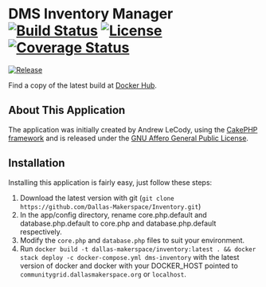 # DMS Inventory Manager [![Build Status](https://travis-ci.org/Dallas-Makerspace/Inventory.svg?branch=master)](https://travis-ci.org/Dallas-Makerspace/Inventory) [![License](https://img.shields.io/github/license/Dallas-Makerspace/Inventory.svg?style=flat-square)](https://github.com/Dallas-Makerspace/Inventory/blob/master/LICENCE) [![Coverage Status](https://coveralls.io/repos/github/Dallas-Makerspace/Inventory/badge.svg?branch=master)](https://coveralls.io/github/Dallas-Makerspace/Inventory?branch=master)
[![Release](https://img.shields.io/github/tag/Dallas-Makerspace/Inventory.svg?style=flat-square)](https://github.com/Dallas-Makerspace/Inventory/tags)

Find a copy of the latest build at [Docker Hub](https://hub.docker.com/r/dallasmakerspace/Inventory/).

## About This Application

The application was initially created by Andrew LeCody, using the [CakePHP framework](http://www.cakephp.org "CakePHP - the rapid development PHP framework") and is released under the [GNU Affero General Public License](http://www.gnu.org/licenses/agpl.html).

## Installation

Installing this application is fairly easy, just follow these steps:

1. Download the latest version with git (`git clone https://github.com/Dallas-Makerspace/Inventory.git`)
2. In the app/config directory, rename core.php.default and database.php.default to core.php and database.php.default respectively.
3. Modify the `core.php` and `database.php` files to suit your environment.
4. Run `docker build -t dallas-makerspace/inventory:latest . && docker stack deploy -c docker-compose.yml dms-inventory` with the latest version of docker and docker with your DOCKER_HOST pointed to `communitygrid.dallasmakerspace.org` or `localhost`.
